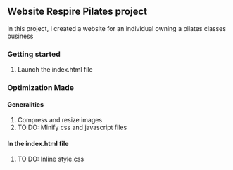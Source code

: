 ## Website Respire Pilates project ##

In this project, I created a website for an individual owning a pilates classes business

### Getting started ###

1. Launch the index.html file

### Optimization Made
#### Generalities #### 
1. Compress and resize images
2. TO DO: Minify css and javascript files

#### In the index.html file ####
1. TO DO: Inline style.css
